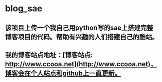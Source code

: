 blog_sae
========

该项目上传一个我自己用python写的sae上搭建完整博客项目的代码。帮助有兴趣的人们搭建自己的酷站。
----------------------------------------

我的博客站点地址：[博客站点: http://www.ccooa.net](http://www.ccooa.net)，博客会在个人站点和github上一直更新。
-------------------------------------------------------
